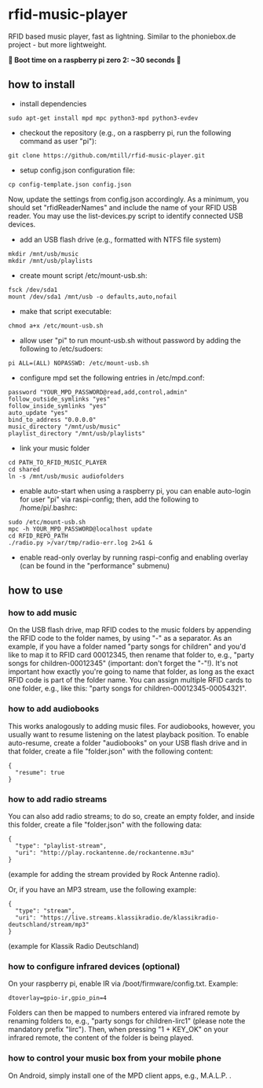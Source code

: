 # rfid-music-player
RFID based music player, fast as lightning. Similar to the phoniebox.de project - but more lightweight.

**🚀 Boot time on a raspberry pi zero 2: ~30 seconds 🚀**

## how to install
- install dependencies
```
sudo apt-get install mpd mpc python3-mpd python3-evdev
```



- checkout the repository (e.g., on a raspberry pi, run the following command as user "pi"):
```
git clone https://github.com/mtill/rfid-music-player.git
```

- setup config.json configuration file:
```
cp config-template.json config.json
```
Now, update the settings from config.json accordingly. As a minimum, you should set "rfidReaderNames" and include the name of your RFID USB reader. You may use the list-devices.py script to identify connected USB devices.

- add an USB flash drive (e.g., formatted with NTFS file system)
```
mkdir /mnt/usb/music
mkdir /mnt/usb/playlists
```

- create mount script /etc/mount-usb.sh:
```
fsck /dev/sda1
mount /dev/sda1 /mnt/usb -o defaults,auto,nofail
```

- make that script executable:
```
chmod a+x /etc/mount-usb.sh
```

- allow user "pi" to run mount-usb.sh without password by adding the following to /etc/sudoers:
```
pi ALL=(ALL) NOPASSWD: /etc/mount-usb.sh
```

- configure mpd
  set the following entries in /etc/mpd.conf:
```
password "YOUR_MPD_PASSWORD@read,add,control,admin"
follow_outside_symlinks "yes"
follow_inside_symlinks "yes"
auto_update	"yes"
bind_to_address "0.0.0.0"
music_directory "/mnt/usb/music"
playlist_directory "/mnt/usb/playlists"
```

- link your music folder
```
cd PATH_TO_RFID_MUSIC_PLAYER
cd shared
ln -s /mnt/usb/music audiofolders
```

- enable auto-start
  when using a raspberry pi, you can enable auto-login for user "pi" via raspi-config; then, add the following to /home/pi/.bashrc:
```
sudo /etc/mount-usb.sh
mpc -h YOUR_MPD_PASSWORD@localhost update
cd RFID_REPO_PATH
./radio.py >/var/tmp/radio-err.log 2>&1 &
```

- enable read-only overlay by running raspi-config and enabling overlay (can be found in the "performance" submenu)


## how to use

### how to add music
On the USB flash drive, map RFID codes to the music folders by appending the RFID code to the folder names, by using "-" as a separator.
As an example, if you have a folder named "party songs for children" and you'd like to map it to RFID card 00012345, then rename that folder to, e.g., "party songs for children-00012345" (important: don't forget the "-"!).
It's not important how exactly you're going to name that folder, as long as the exact RFID code is part of the folder name.
You can assign multiple RFID cards to one folder, e.g., like this: "party songs for children-00012345-00054321".

### how to add audiobooks
This works analogously to adding music files. For audiobooks, however, you usually want to resume listening on the latest playback position. To enable auto-resume, create a folder "audiobooks" on your USB flash drive and in that folder, create a file "folder.json" with the following content:
```
{
  "resume": true
}
```

### how to add radio streams
You can also add radio streams; to do so, create an empty folder, and inside this folder, create a file "folder.json" with the following data:
```
{
  "type": "playlist-stream",
  "uri": "http://play.rockantenne.de/rockantenne.m3u"
}
```

(example for adding the stream provided by Rock Antenne radio).

Or, if you have an MP3 stream, use the following example:
```
{
  "type": "stream",
  "uri": "https://live.streams.klassikradio.de/klassikradio-deutschland/stream/mp3"
}
```
(example for Klassik Radio Deutschland)

### how to configure infrared devices (optional)
On your raspberry pi, enable IR via /boot/firmware/config.txt. Example:
```
dtoverlay=gpio-ir,gpio_pin=4
```

Folders can then be mapped to numbers entered via infrared remote by renaming folders to, e.g., "party songs for children-lirc1" (please note the mandatory prefix "lirc"). Then, when pressing "1 + KEY\_OK" on your infrared remote, the content of the folder is being played.


### how to control your music box from your mobile phone
On Android, simply install one of the MPD client apps, e.g., M.A.L.P. .


